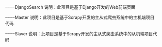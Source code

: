 -----DjangoSearch
		说明：此项目是基于Django开发的Web前端页面
		
-----Master
		说明：此项目是基于Scrapy开发的主从式爬虫系统中的主机端项目代码
		
-----Slaver
		说明：此项目是基于Scrapy开发的主从式爬虫系统中的从机端项目代码